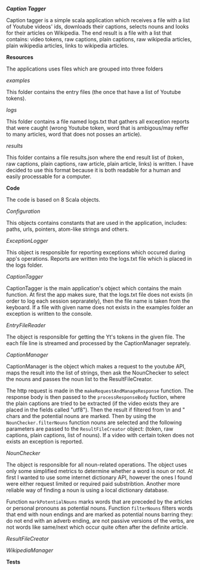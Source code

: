 ***Caption Tagger***

Caption tagger is a simple scala application which receives a file with a list of Youtube videos' ids, downloads their captions, selects nouns and looks for their articles on Wikipedia.
The end result is a file with a list that contains: video tokens, raw captions, plain captions, raw wikipedia articles, plain wikipedia articles, links to wikipedia articles.

**Resources**

The applications uses files which are grouped into three folders

*examples*

This folder contains the entry files (the once that have a list of Youtube tokens).

*logs*

This folder contains a file named logs.txt that gathers all exception reports that were caught (wrong Youtube token, word that is ambigous/may reffer to many articles, word that does not posses an article). 

*results*

This folder contains a file results.json where the end result list of (token, raw captions, plain captions, raw article, plain article, links) is written. I have decided to use this format because it is both readable for a human and easily processable for a computer.

**Code**
 
 The code is based on 8 Scala objects.
 
 *Configuration*
 
 This objects contains constants that are used in the application, includes: paths, urls, pointers, atom-like strings and others.
 
 *ExceptionLogger*
 
This object is responsible for reporting exceptions which occured during app's operations. Reports are written into the logs.txt file which is placed in the logs folder.
 
 *CaptionTagger*
 
CaptionTagger is the main application's object which contains the main function. At first the app makes sure, that the logs.txt file does not exists (in order to log each session seprarately), then the file name is taken from the keyboard. If a file with given name does not exists in the examples folder an exception is written to the console.
 
 *EntryFileReader*
 
 The object is responsible for getting the Yt's tokens in the given file. The each file line is streamed and processed by the CaptionManager seprately.
 
 *CaptionManager*
 
CaptionManager is the object which makes a request to the youtube API, maps the result into the list of strings, then ask the NounChecker to select the nouns and passes the noun list to the ResultFileCreator.

The http request is made in the `makeRequestAndManageResponse` function. The response body is then passed to the `processResponseBody` fuction, where the plain captions are tried to be extracted (if the video exists they are placed in the fields called "utf8"). Then the result if filtered from \n and " chars and the potential nouns are marked. Then by using the `NounChecker.filterNouns` function nouns are selected and the following parameters are passed to the `ResultFileCreator` object: (token, raw captions, plain captions, list of nouns). If a video with certain token does not exists an exception is reported.
 
 *NounChecker*
 
 The object is responsible for all noun-related operations. The object uses only some simplified metrics to determine whether a word is noun or not. At first I wanted to use some internet dictionary API, however the ones I found were either request limited or required paid substribtion. Another more reliable way of finding a noun is using a local dictionary database. 
 
 Function `markPotentialNouns` marks words that are preceded by the articles or personal pronouns as potential nouns.
 Function `filterNouns` filters words that end with noun endings and are marked as potential nouns barring they: do not end with an adverb ending, are not passive versions of the verbs, are not words like same/next which occur quite often after the definite article. 
 
 *ResultFileCreator*
 
 *WikipediaManager*
 

**Tests**
